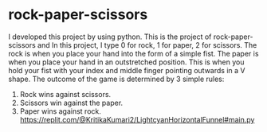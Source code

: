 # rock-paper-scissors
 I developed this project by using python. This is the project of rock-paper-scissors and In this project, I type 0 for rock, 1 for paper, 2 for scissors. The rock is when you place your hand into the form of a simple fist. The paper is when you place your hand in an outstretched position. This is when you hold your fist with your index and middle finger pointing outwards in a V shape. The outcome of the game is determined by 3 simple rules:
 1. Rock wins against scissors. 
 2. Scissors win against the paper.
 3. Paper wins against rock.
https://replit.com/@KritikaKumari2/LightcyanHorizontalFunnel#main.py
